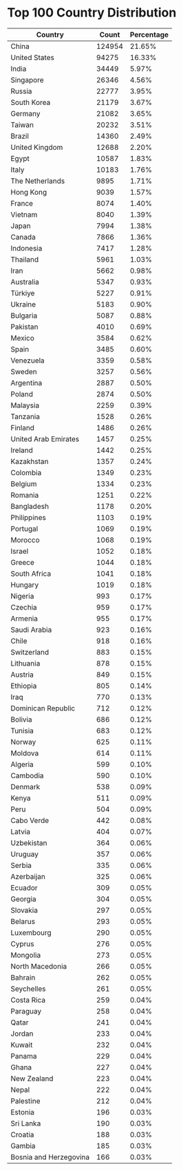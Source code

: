# Top 100 Country Distribution
| Country | Count | Percentage |
|----|----|----|
| China | 124954 | 21.65% |
| United States | 94275 | 16.33% |
| India | 34449 | 5.97% |
| Singapore | 26346 | 4.56% |
| Russia | 22777 | 3.95% |
| South Korea | 21179 | 3.67% |
| Germany | 21082 | 3.65% |
| Taiwan | 20232 | 3.51% |
| Brazil | 14360 | 2.49% |
| United Kingdom | 12688 | 2.20% |
| Egypt | 10587 | 1.83% |
| Italy | 10183 | 1.76% |
| The Netherlands | 9895 | 1.71% |
| Hong Kong | 9039 | 1.57% |
| France | 8074 | 1.40% |
| Vietnam | 8040 | 1.39% |
| Japan | 7994 | 1.38% |
| Canada | 7866 | 1.36% |
| Indonesia | 7417 | 1.28% |
| Thailand | 5961 | 1.03% |
| Iran | 5662 | 0.98% |
| Australia | 5347 | 0.93% |
| Türkiye | 5227 | 0.91% |
| Ukraine | 5183 | 0.90% |
| Bulgaria | 5087 | 0.88% |
| Pakistan | 4010 | 0.69% |
| Mexico | 3584 | 0.62% |
| Spain | 3485 | 0.60% |
| Venezuela | 3359 | 0.58% |
| Sweden | 3257 | 0.56% |
| Argentina | 2887 | 0.50% |
| Poland | 2874 | 0.50% |
| Malaysia | 2259 | 0.39% |
| Tanzania | 1528 | 0.26% |
| Finland | 1486 | 0.26% |
| United Arab Emirates | 1457 | 0.25% |
| Ireland | 1442 | 0.25% |
| Kazakhstan | 1357 | 0.24% |
| Colombia | 1349 | 0.23% |
| Belgium | 1334 | 0.23% |
| Romania | 1251 | 0.22% |
| Bangladesh | 1178 | 0.20% |
| Philippines | 1103 | 0.19% |
| Portugal | 1069 | 0.19% |
| Morocco | 1068 | 0.19% |
| Israel | 1052 | 0.18% |
| Greece | 1044 | 0.18% |
| South Africa | 1041 | 0.18% |
| Hungary | 1019 | 0.18% |
| Nigeria | 993 | 0.17% |
| Czechia | 959 | 0.17% |
| Armenia | 955 | 0.17% |
| Saudi Arabia | 923 | 0.16% |
| Chile | 918 | 0.16% |
| Switzerland | 883 | 0.15% |
| Lithuania | 878 | 0.15% |
| Austria | 849 | 0.15% |
| Ethiopia | 805 | 0.14% |
| Iraq | 770 | 0.13% |
| Dominican Republic | 712 | 0.12% |
| Bolivia | 686 | 0.12% |
| Tunisia | 683 | 0.12% |
| Norway | 625 | 0.11% |
| Moldova | 614 | 0.11% |
| Algeria | 599 | 0.10% |
| Cambodia | 590 | 0.10% |
| Denmark | 538 | 0.09% |
| Kenya | 511 | 0.09% |
| Peru | 504 | 0.09% |
| Cabo Verde | 442 | 0.08% |
| Latvia | 404 | 0.07% |
| Uzbekistan | 364 | 0.06% |
| Uruguay | 357 | 0.06% |
| Serbia | 335 | 0.06% |
| Azerbaijan | 325 | 0.06% |
| Ecuador | 309 | 0.05% |
| Georgia | 304 | 0.05% |
| Slovakia | 297 | 0.05% |
| Belarus | 293 | 0.05% |
| Luxembourg | 290 | 0.05% |
| Cyprus | 276 | 0.05% |
| Mongolia | 273 | 0.05% |
| North Macedonia | 266 | 0.05% |
| Bahrain | 262 | 0.05% |
| Seychelles | 261 | 0.05% |
| Costa Rica | 259 | 0.04% |
| Paraguay | 258 | 0.04% |
| Qatar | 241 | 0.04% |
| Jordan | 233 | 0.04% |
| Kuwait | 232 | 0.04% |
| Panama | 229 | 0.04% |
| Ghana | 227 | 0.04% |
| New Zealand | 223 | 0.04% |
| Nepal | 222 | 0.04% |
| Palestine | 212 | 0.04% |
| Estonia | 196 | 0.03% |
| Sri Lanka | 190 | 0.03% |
| Croatia | 188 | 0.03% |
| Gambia | 185 | 0.03% |
| Bosnia and Herzegovina | 166 | 0.03% |
